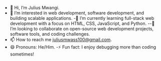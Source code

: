 - 👋 Hi, I’m Julius Mwangi.
- 👀 I’m interested in web development, software development, and  building scalable applications.
 -🌱 I’m currently learning full-stack web development with a focus on HTML, CSS, JavaScript, and Python.
 --💞️ I’m looking to collaborate on open-source web development projects, software tools, and coding challenges.
- 📫 How to reach me juliusmwass100@gmail.com.
- 😄 Pronouns: He/Him.
-⚡ Fun fact: I enjoy debugging more than coding sometimes!

<!---
juliusmwas/juliusmwas is a ✨ special ✨ repository because its `README.md` (this file) appears on your GitHub profile.
You can click the Preview link to take a look at your changes.
--->
